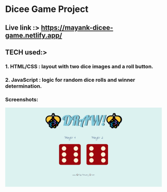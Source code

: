 # Dicee Game Project 
## Live link :>   https://mayank-dicee-game.netlify.app/
## TECH used:>
### 1. HTML/CSS : layout with two dice images and a roll button.
### 2. JavaScript :  logic for random dice rolls and winner determination.

### Screenshots:
![App Screenshot](https://github.com/Mayanksaini1234/Dice_game_JS/blob/main/Screenshot_8-3-2024_205253_mayank-dicee-game.netlify.app.jpeg) 


